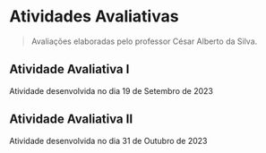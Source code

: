 # Atividades Avaliativas
> Avaliações elaboradas pelo professor César Alberto da Silva.

## Atividade Avaliativa I

Atividade desenvolvida no dia 19 de Setembro de 2023

## Atividade Avaliativa II

Atividade desenvolvida no dia 31 de Outubro de 2023
